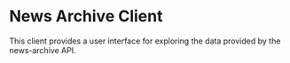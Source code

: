 # News Archive Client

This client provides a user interface for exploring the data provided by the news-archive API.
